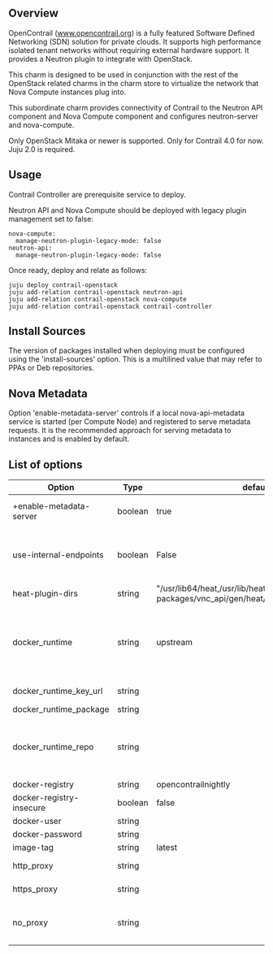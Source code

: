 Overview
--------

OpenContrail (www.opencontrail.org) is a fully featured Software Defined
Networking (SDN) solution for private clouds. It supports high performance
isolated tenant networks without requiring external hardware support. It
provides a Neutron plugin to integrate with OpenStack.

This charm is designed to be used in conjunction with the rest of the OpenStack
related charms in the charm store to virtualize the network that Nova Compute
instances plug into.

This subordinate charm provides connectivity of Contrail to the Neutron API component
and Nova Compute component and configures neutron-server and nova-compute.

Only OpenStack Mitaka or newer is supported.
Only for Contrail 4.0 for now.
Juju 2.0 is required.

Usage
-----

Contrail Controller are prerequisite service to deploy.

Neutron API and Nova Compute should be deployed with legacy plugin management set to false:

    nova-compute:
      manage-neutron-plugin-legacy-mode: false
    neutron-api:
      manage-neutron-plugin-legacy-mode: false

Once ready, deploy and relate as follows:

    juju deploy contrail-openstack
    juju add-relation contrail-openstack neutron-api
    juju add-relation contrail-openstack nova-compute
    juju add-relation contrail-openstack contrail-controller

Install Sources
---------------

The version of packages installed when deploying must be configured using the
'install-sources' option. This is a multilined value that may refer to PPAs or
Deb repositories.

Nova Metadata
-------------

Option 'enable-metadata-server' controls if a local nova-api-metadata service is
started (per Compute Node) and registered to serve metadata requests. It is
the recommended approach for serving metadata to instances and is enabled by
default.

List of options
---------------

Option   | Type| default | Description
---------|-----|---------|-------------
+enable-metadata-server | boolean | true | Configures metadata shared secret and tells nova to run a local instance of nova-api-metadata for serving metadata to VMs.
use-internal-endpoints | boolean | False | Openstack mostly defaults to using public endpoints for internal communication between services. If set to True this option will configure services to use internal endpoints where possible.
heat-plugin-dirs | string | "/usr/lib64/heat,/usr/lib/heat/usr/lib/python2.7/dist-packages/vnc_api/gen/heat/resources" | Set directories where heat will search for new resources.
docker_runtime | string | upstream | Docker runtime to install valid values are "upstream" (Docker PPA), "apt" (Ubuntu archive), "auto" (Ubuntu archive), or "custom" (must have set `docker_runtime_repo` URL, `docker_runtime_key_url` URL and `docker_runtime_package` name).
docker_runtime_key_url | string | | Custom Docker repository validation key URL.
docker_runtime_package | string | | Custom Docker repository package name.
docker_runtime_repo | string | | Custom Docker repository, given in deb format. Use `{ARCH}` to determine architecture at runtime. Use `{CODE}` to set release codename. E.g. `deb [arch={ARCH}] https://download.docker.com/linux/ubuntu {CODE} stable`.
docker-registry | string | opencontrailnightly | URL of docker-registry
docker-registry-insecure | boolean | false | Is it docker-registry insecure and should docker be configured for it
docker-user | string | | Login to the docker registry.
docker-password | string | | Password to the docker registry.
image-tag | string | latest | Tag of docker image.
http_proxy | string | | URL to use for HTTP_PROXY to be used by Docker.
https_proxy | string | | URL to use for HTTPS_PROXY to be used by Docker.
no_proxy | string | | Comma-separated list of destinations that should be directly accessed, by opposition of going through the proxy defined above. Must be less than 2023 characters long

